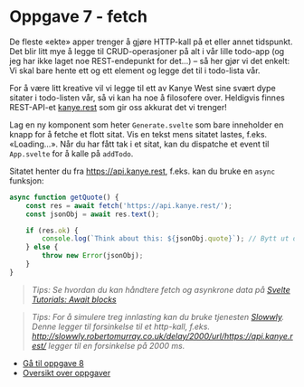 # Oppgave 7 - fetch
De fleste «ekte» apper trenger å gjøre HTTP-kall på et eller annet tidspunkt. Det blir litt mye å legge til CRUD-operasjoner på alt i vår lille todo-app (og jeg har ikke laget noe REST-endepunkt for det...) &ndash; så her gjør vi det enkelt: Vi skal bare hente ett og ett element og legge det til i todo-lista vår.

For å være litt kreative vil vi legge til ett av Kanye West sine svært dype sitater i todo-listen vår, så vi kan ha noe å filosofere over. Heldigvis finnes REST-API-et [kanye.rest](https://kanye.rest/) som gir oss akkurat det vi trenger!

Lag en ny komponent som heter `Generate.svelte` som bare inneholder en knapp for å fetche et flott sitat. Vis en tekst mens sitatet lastes, f.eks. «Loading...». Når du har fått tak i et sitat, kan du dispatche et event til `App.svelte` for å kalle på `addTodo`.

Sitatet henter du fra https://api.kanye.rest, f.eks. kan du bruke en `async` funksjon:
``` javascript
async function getQuote() {
	const res = await fetch('https://api.kanye.rest/');
	const jsonObj = await res.text();

	if (res.ok) {
		console.log(`Think about this: ${jsonObj.quote}`); // Bytt ut dette
	} else {
		throw new Error(jsonObj);
	}
}
```

> *Tips: Se hvordan du kan håndtere fetch og asynkrone data på [Svelte Tutorials: Await blocks](https://svelte.dev/tutorial/await-blocks)*

> *Tips: For å simulere treg innlasting kan du bruke tjenesten [Slowwly](http://slowwly.robertomurray.co.uk/). Denne legger til forsinkelse til et http-kall, f.eks. http://slowwly.robertomurray.co.uk/delay/2000/url/https://api.kanye.rest/ legger til en forsinkelse på 2000 ms.*

* [Gå til oppgave 8](Oppgave8.md)
* [Oversikt over oppgaver](README.md)
